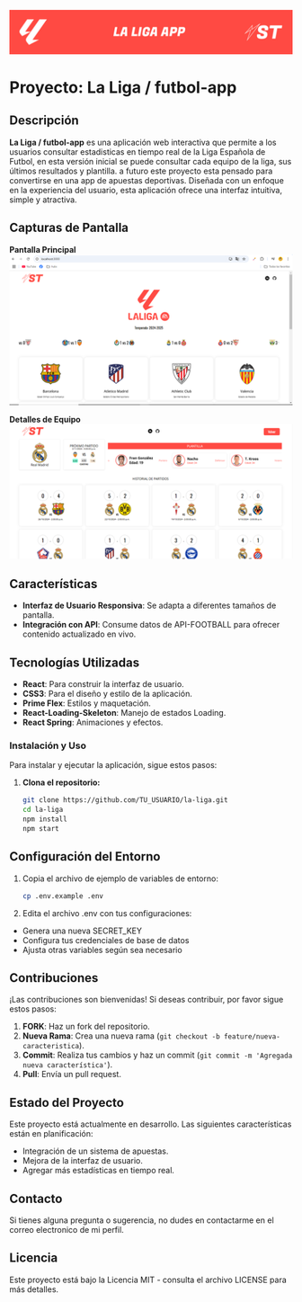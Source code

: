 ![Banner Principal](public/readme/banner.jpg)

# Proyecto: **La Liga / futbol-app**

## Descripción
**La Liga / futbol-app** es una aplicación web interactiva que permite a los usuarios consultar estadisticas en tiempo real de la Liga Española de Futbol, en esta versión inicial se puede consultar cada equipo de la liga, sus últimos resultados y plantilla. a futuro este proyecto esta pensado para convertirse en una app de apuestas deportivas. 
Diseñada con un enfoque en la experiencia del usuario, esta aplicación ofrece una interfaz intuitiva, simple y atractiva.

## Capturas de Pantalla
**Pantalla Principal**
![Pantalla Principal](public/readme/home.png)

**Detalles de Equipo**
![Detalles del Equipo](public/readme/details.png)

## Características
- **Interfaz de Usuario Responsiva**: Se adapta a diferentes tamaños de pantalla.
- **Integración con API**: Consume datos de API-FOOTBALL para ofrecer contenido actualizado en vivo.

## Tecnologías Utilizadas
- **React**: Para construir la interfaz de usuario.
- **CSS3**: Para el diseño y estilo de la aplicación.
- **Prime Flex**: Estilos y maquetación.
- **React-Loading-Skeleton**: Manejo de estados Loading.
- **React Spring**: Animaciones y efectos.

### Instalación y Uso
Para instalar y ejecutar la aplicación, sigue estos pasos:

1. **Clona el repositorio:**
   ```bash
   git clone https://github.com/TU_USUARIO/la-liga.git
   cd la-liga
   npm install
   npm start

## Configuración del Entorno

1. Copia el archivo de ejemplo de variables de entorno:
   ```bash
   cp .env.example .env
   ```
2. Edita el archivo .env con tus configuraciones:
- Genera una nueva SECRET_KEY
- Configura tus credenciales de base de datos
- Ajusta otras variables según sea necesario
   
## Contribuciones
¡Las contribuciones son bienvenidas! Si deseas contribuir, por favor sigue estos pasos:
1. **FORK**: Haz un fork del repositorio.
2. **Nueva Rama**: Crea una nueva rama (`git checkout -b feature/nueva-caracteristica`).
3. **Commit**: Realiza tus cambios y haz un commit (`git commit -m 'Agregada nueva característica'`).
4. **Pull**: Envía un pull request.

## Estado del Proyecto
Este proyecto está actualmente en desarrollo. Las siguientes características están en planificación:

- Integración de un sistema de apuestas.
- Mejora de la interfaz de usuario.
- Agregar más estadísticas en tiempo real.

## Contacto
Si tienes alguna pregunta o sugerencia, no dudes en contactarme en el correo electronico de mi perfil.

## Licencia
Este proyecto está bajo la Licencia MIT - consulta el archivo LICENSE para más detalles.